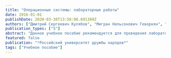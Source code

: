 ```yaml
---
title: "Операционные системы: лабораторные работы"
date: 2016-01-01
publishDate: 2020-03-30T13:58:06.691369Z
authors: ["Дмитрий Сергеевич Кулябов", "Мигран Нельсонович Геворкян", "Анна Владиславовна Королькова", "Анастасия Вячеславовна Демидова"]
publication_types: ["5"]
abstract: "Данное учебное пособие рекомендуется для проведения лабораторных работ по курсу «Операционные системы» для направлений 02.03.02 «Фундаментальная ин- форматика и информационные технологии», 02.03.01 «Математика и компьютер- ные науки», 38.03.05 «Бизнес-информатика», 01.03.02 «Прикладная математика и информатика», 09.03.03 «Прикладная информатика»."
featured: false
publication: "*Российский университет дружбы народов*"
tags: ["Учебное пособие"]
---
```


